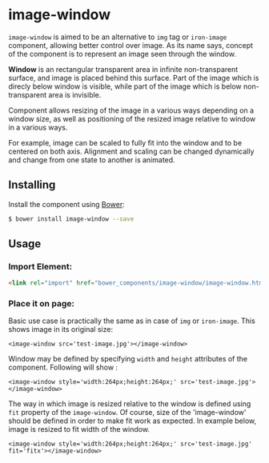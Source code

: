 # image-window

`image-window` is aimed to be an alternative to `img` tag or `iron-image` component, allowing better control over image.
As its name says, concept of the component is to represent an image seen through the window. 

**Window** is an rectangular transparent area in infinite non-transparent surface, and image is placed behind this surface.
Part of the image which is direcly below window is visible, while part of the image which is below non-transparent area is invisible.

Component allows resizing of the image in a various ways depending on a window size, as well as positioning of the resized image relative to window in a various ways.

For example, image can be scaled to fully fit into the window and to be centered on both axis.
Alignment and scaling can be changed dynamically and change from one state to another is animated.

## Installing

Install the component using [Bower](http://bower.io/):

```sh
$ bower install image-window --save
```

## Usage

### Import  Element:

```html
<link rel="import" href="bower_components/image-window/image-window.html">
```

### Place it on page:


Basic use case is practically the same as in case of `img` or `iron-image`. This shows image in its original size:

    <image-window src='test-image.jpg'></image-window>


Window may be defined by specifying `width` and `height` attributes of the component. Following will show :

    <image-window style='width:264px;height:264px;' src='test-image.jpg'></image-window>

The way in which image is resized relative to the window is defined using `fit` property of the `image-window`. Of course, size of the 'image-window' should be defined in order to make fit work as expected. In example below, image is resized to fit width of the window.

  	<image-window style='width:264px;height:264px;' src='test-image.jpg' fit='fitx'></image-window>
